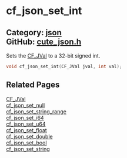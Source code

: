 [](../header.md ':include')

# cf_json_set_int

Category: [json](/api_reference?id=json)  
GitHub: [cute_json.h](https://github.com/RandyGaul/cute_framework/blob/master/include/cute_json.h)  
---

Sets the [CF_JVal](/json/cf_jval.md) to a 32-bit signed int.

```cpp
void cf_json_set_int(CF_JVal jval, int val);
```

## Related Pages

[CF_JVal](/json/cf_jval.md)  
[cf_json_set_null](/json/cf_json_set_null.md)  
[cf_json_set_string_range](/json/cf_json_set_string_range.md)  
[cf_json_set_i64](/json/cf_json_set_i64.md)  
[cf_json_set_u64](/json/cf_json_set_u64.md)  
[cf_json_set_float](/json/cf_json_set_float.md)  
[cf_json_set_double](/json/cf_json_set_double.md)  
[cf_json_set_bool](/json/cf_json_set_bool.md)  
[cf_json_set_string](/json/cf_json_set_string.md)  
